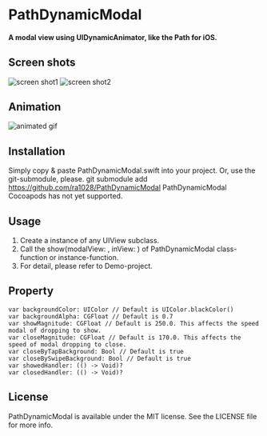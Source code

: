 PathDynamicModal
=======================

#### A modal view using UIDynamicAnimator, like the Path for iOS.


## Screen shots
![screen shot1](https://github.com/ra1028/PathDynamicModal/raw/master/Assets/screen_shot1.png)
![screen shot2](https://github.com/ra1028/PathDynamicModal/raw/master/Assets/screen_shot2.png)


## Animation
![animated gif](https://github.com/ra1028/PathDynamicModal/raw/master/Assets/animation.gif)


## Installation
Simply copy & paste PathDynamicModal.swift into your project.
Or, use the git-submodule, please.
git submodule add https://github.com/ra1028/PathDynamicModal PathDynamicModal
Cocoapods has not yet supported.


## Usage
1. Create a instance of any UIView subclass.
2. Call the show(modalView: , inView: ) of PathDynamicModal class-function or instance-function.
3. For detail, please refer to Demo-project.


## Property
```
var backgroundColor: UIColor // Default is UIColor.blackColor()
var backgroundAlpha: CGFloat // Default is 0.7 
var showMagnitude: CGFloat // Default is 250.0. This affects the speed modal of dropping to show.
var closeMagnitude: CGFloat // Default is 170.0. This affects the speed of modal dropping to close.
var closeByTapBackground: Bool // Default is true
var closeBySwipeBackground: Bool // Default is true
var showedHandler: (() -> Void)?
var closedHandler: (() -> Void)?
```


## License
PathDynamicModal is available under the MIT license. See the LICENSE file for more info.